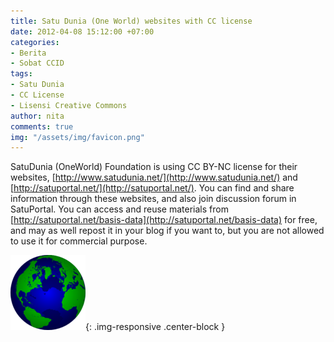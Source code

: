 ```yaml
---
title: Satu Dunia (One World) websites with CC license
date: 2012-04-08 15:12:00 +07:00
categories:
- Berita
- Sobat CCID
tags:
- Satu Dunia
- CC License
- Lisensi Creative Commons
author: nita
comments: true
img: "/assets/img/favicon.png"
---
```


SatuDunia (OneWorld) Foundation is using CC BY-NC license for their websites, [http://www.satudunia.net/](http://www.satudunia.net/) and [http://satuportal.net/](http://satuportal.net/). You can find and share information through these websites, and also join discussion forum in SatuPortal. You can access and reuse materials from [http://satuportal.net/basis-data](http://satuportal.net/basis-data) for free, and may as well repost it in your blog if you want to, but you are not allowed to use it for commercial purpose.

![120px-Globe.png](/uploads/120px-Globe.png){: .img-responsive .center-block }
